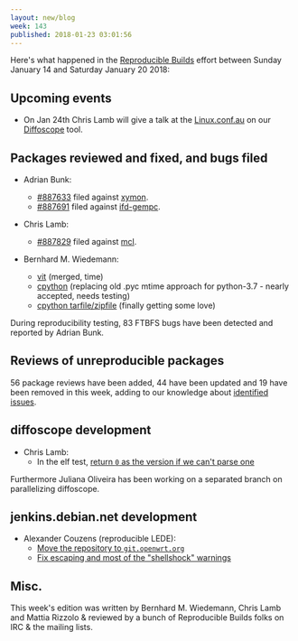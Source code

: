 ```yaml
---
layout: new/blog
week: 143
published: 2018-01-23 03:01:56
---
```


Here's what happened in the [Reproducible Builds](https://reproducible-builds.org) effort between Sunday January 14 and Saturday January 20 2018:

Upcoming events
---------------

* On Jan 24th Chris Lamb will give a talk at the [Linux.conf.au](https://www.linux.conf.au) on our [Diffoscope](https://diffoscope.org) tool.

Packages reviewed and fixed, and bugs filed
-------------------------------------------

* Adrian Bunk:
    * [#887633](https://bugs.debian.org/887633) filed against [xymon](https://tracker.debian.org/pkg/xymon).
    * [#887691](https://bugs.debian.org/887691) filed against [ifd-gempc](https://tracker.debian.org/pkg/ifd-gempc).

* Chris Lamb:
    * [#887829](https://bugs.debian.org/887829) filed against [mcl](https://tracker.debian.org/pkg/mcl).

* Bernhard M. Wiedemann:
    * [vit](https://github.com/scottkosty/vit/commit/71fd605a75551506115e5ab71dc4b20fe8d84576) (merged, time)
    * [cpython](https://github.com/python/cpython/pull/5200) (replacing old .pyc mtime approach for python-3.7 - nearly accepted, needs testing)
    * [cpython tarfile/zipfile](https://github.com/python/cpython/pull/2263) (finally getting some love)

During reproducibility testing, 83 FTBFS bugs have been detected and reported by Adrian Bunk.

Reviews of unreproducible packages
----------------------------------

56 package reviews have been added, 44 have been updated and 19 have been removed in this week,
adding to our knowledge about [identified issues](https://tests.reproducible-builds.org/debian/index_issues.html).


diffoscope development
----------------------

- Chris Lamb:
    - In the elf test, [return `0` as the version if we can't parse one](https://salsa.debian.org/reproducible-builds/diffoscope/commit/34b54b4)

Furthermore Juliana Oliveira has been working on a separated branch on
parallelizing diffoscope.

jenkins.debian.net development
------------------------------

- Alexander Couzens (reproducible LEDE):
    - [Move the repository to `git.openwrt.org`](https://anonscm.debian.org/git/qa/jenkins.debian.net.git/commit/?id=a7005c6c)
    - [Fix escaping and most of the "shellshock" warnings](https://anonscm.debian.org/git/qa/jenkins.debian.net.git/commit/?id=54be1b3e)

Misc.
-----

This week's edition was written by Bernhard M. Wiedemann, Chris Lamb and Mattia Rizzolo & reviewed by a bunch of Reproducible Builds folks on IRC & the mailing lists.
